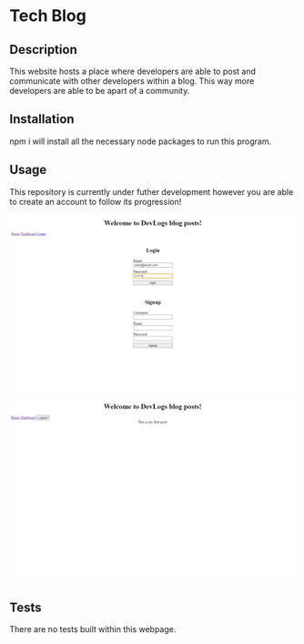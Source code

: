 # Tech Blog

## Description

This website hosts a place where developers are able to post and communicate with other developers within a blog. This way more developers are able to be apart of a community.

## Installation

npm i will install all the necessary node packages to run this program.

## Usage

This repository is currently under futher development however you are able to create an account to follow its progression!

![Loginpage](./public/images/loginpage.png)
![Logoutpage](./public/images/logoutpage.png)

## Tests

There are no tests built within this webpage.
